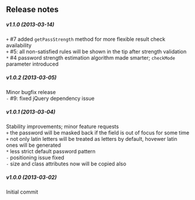 Release notes
-------------
##### v1.1.0 (2013-03-14)
`+` #7 added `getPassStrength` method for more flexible result check availability  
`+` #5: all non-satisfied rules will be shown in the tip after strength validation  
`*` #4 password strength estimation algorithm made smarter; `checkMode` parameter introduced  

##### v1.0.2 (2013-03-05)
Minor bugfix release  
`-` #9: fixed jQuery dependency issue  

##### v1.0.1 (2013-03-04)
Stability improvements; minor feature requests  
`+` the password will be masked back if the field is out of focus for some time  
`+` not only latin letters will be treated as letters by default, hovewer latin ones will be generated  
`*` less strict default password pattern  
`-` positioning issue fixed  
`-` size and class attributes now will be copied also  

##### v1.0.0 (2013-03-02)
Initial commit
